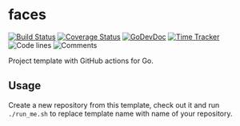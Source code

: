 # faces

[![Build Status](https://github.com/vearutop/faces/workflows/test-unit/badge.svg)](https://github.com/vearutop/faces/actions?query=branch%3Amaster+workflow%3Atest-unit)
[![Coverage Status](https://codecov.io/gh/vearutop/faces/branch/master/graph/badge.svg)](https://codecov.io/gh/vearutop/faces)
[![GoDevDoc](https://img.shields.io/badge/dev-doc-00ADD8?logo=go)](https://pkg.go.dev/github.com/vearutop/faces)
[![Time Tracker](https://wakatime.com/badge/github/vearutop/faces.svg)](https://wakatime.com/badge/github/vearutop/faces)
![Code lines](https://sloc.xyz/github/vearutop/faces/?category=code)
![Comments](https://sloc.xyz/github/vearutop/faces/?category=comments)

<!--- TODO Update README.md -->

Project template with GitHub actions for Go.

## Usage

Create a new repository from this template, check out it and run `./run_me.sh` to replace template name with name of
your repository.
